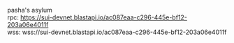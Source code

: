 pasha's asylum  
rpc: https://sui-devnet.blastapi.io/ac087eaa-c296-445e-bf12-203a06e4011f  
wss: wss://sui-devnet.blastapi.io/ac087eaa-c296-445e-bf12-203a06e4011f  

